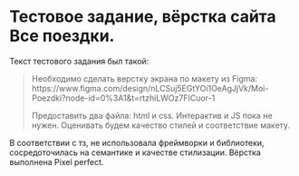 <h1>Тестовое задание, вёрстка сайта Все поездки. </h1>

Текст тестового задания был такой: 
<blockquote>
Необходимо сделать верстку экрана по макету из Figma:
https://www.figma.com/design/nLCSuj5EGtYOi1OeAgJjVk/Moi-Poezdki?node-id=0%3A1&t=rtzhiLWOz7FICuor-1

Предоставить два файла: html и css. Интерактив и JS пока не нужен. Оценивать будем качество стилей и соответствие макету.
</blockquote>

В соответствии с тз, не использовала фреймворки и библиотеки, сосредоточилась на семантике и качестве стилизации. Вёрстка выполнена Pixel perfect. 
